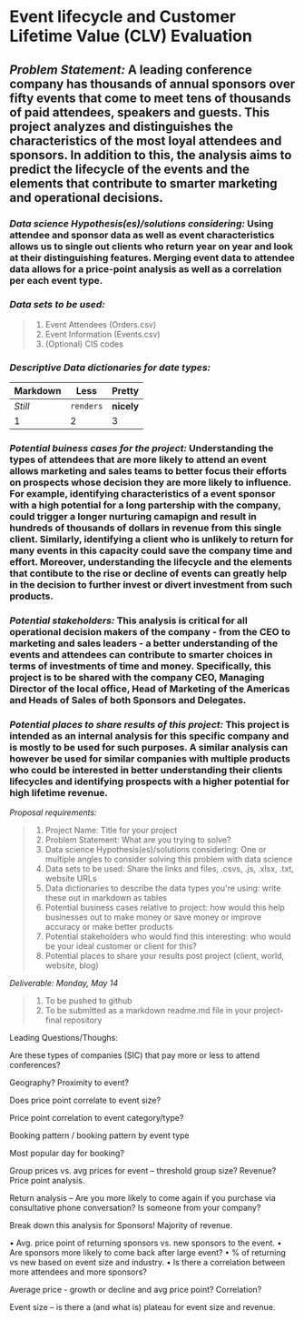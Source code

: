 # Event lifecycle and Customer Lifetime Value (CLV) Evaluation

## *Problem Statement:* A leading conference company has thousands of annual sponsors over fifty events that come to meet tens of thousands of paid attendees, speakers and guests. This project analyzes and distinguishes the characteristics of the most loyal attendees and sponsors. In addition to this, the analysis aims to predict the lifecycle of the events and the elements that contribute to smarter marketing and operational decisions.

### *Data science Hypothesis(es)/solutions considering:* Using attendee and sponsor data as well as event characteristics allows us to single out clients who return year on year and look at their distinguishing features. Merging event data to attendee data allows for a price-point analysis as well as a correlation per each event type.

### *Data sets to be used:*
> 1. Event Attendees (Orders.csv)
> 2. Event Information (Events.csv)
> 3. (Optional) CIS codes

### *Descriptive Data dictionaries for date types:*
Markdown | Less | Pretty
--- | --- | ---
*Still* | `renders` | **nicely**
1 | 2 | 3

### *Potential buiness cases for the project:* Understanding the types of attendees that are more likely to attend an event allows marketing and sales teams to better focus their efforts on prospects whose decision they are more likely to influence. For example, identifying characteristics of a event sponsor with a high potential for a long partership with the company, could trigger a longer nurturing camapign and result in hundreds of thousands of dollars in revenue from this single client. Similarly, identifying a client who is unlikely to return for many events in this capacity could save the company time and effort. Moreover, understanding the lifecycle and the elements that contibute to the rise or decline of events can greatly help in the decision to further invest or divert investment from such products. 

### *Potential stakeholders:* This analysis is critical for all operational decision makers of the company - from the CEO to marketing and sales leaders - a better understanding of the events and attendees can contribute to smarter choices in terms of investments of time and money. Specifically, this project is to be shared with the company CEO, Managing Director of the local office, Head of Marketing of the Americas and Heads of Sales of both Sponsors and Delegates.

### *Potential places to share results of this project:* This project is intended as an internal analysis for this specific company and is mostly to be used for such purposes. A similar analysis can however be used for similar companies with multiple products who could be interested in better understanding their clients lifecycles and identifying prospects with a higher potential for high lifetime revenue.


*Proposal requirements:*

> 1. Project Name: Title for your project 
> 2. Problem Statement: What are you trying to solve?
> 2. Data science Hypothesis(es)/solutions considering: One or multiple angles to consider solving this problem with data science  
> 3. Data sets to be used: Share the links and files, .csvs, .js, .xlsx, .txt, website URLs
> 4. Data dictionaries to describe the data types you're using: write these out in markdown as tables  
> 5. Potential business cases relative to project: how would this help businesses out to make money or save money or improve accuracy or make better products
> 6. Potential stakeholders who would find this interesting: who would be your ideal customer or client for this?
> 7. Potential places to share your results post project (client, world, website, blog)

*Deliverable: Monday, May 14*
> 1. To be pushed to github
> 2. To be submitted as a markdown readme.md file in your project-final repository



Leading Questions/Thoughs:

Are these types of companies (SIC) that pay more or less to attend conferences?

Geography? Proximity to event?

Does price point correlate to event size?

Price point correlation to event category/type?

Booking pattern / booking pattern by event type

Most popular day for booking?

Group prices vs. avg prices for event – threshold group size? Revenue?
Price point analysis.

Return analysis – Are you more likely to come again if you purchase via consultative phone conversation? Is someone from your company?

Break down this analysis for Sponsors! Majority of revenue.

•	Avg. price point of returning sponsors vs. new sponsors to the event.
•	Are sponsors more likely to come back after large event?
•	% of returning vs new based on event size and industry.
•	Is there a correlation between more attendees and more sponsors?

Average price  - growth or decline and avg price point? Correlation?

Event size – is there a (and what is) plateau for event size and revenue. 

